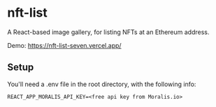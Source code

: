 # nft-list

A React-based image gallery, for listing NFTs at an Ethereum address.

Demo: https://nft-list-seven.vercel.app/

## Setup

You'll need a .env file in the root directory, with the following info:

`REACT_APP_MORALIS_API_KEY=<free api key from Moralis.io>`
